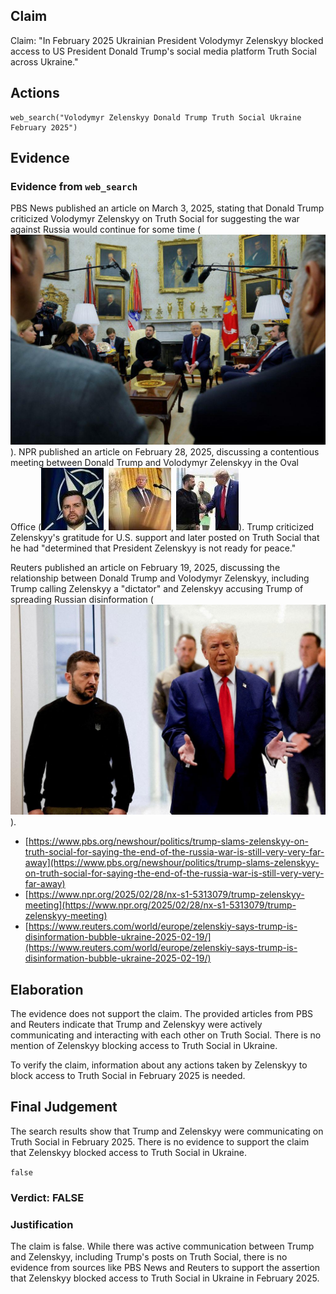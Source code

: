 ## Claim
Claim: "In February 2025 Ukrainian President Volodymyr Zelenskyy blocked access to US President Donald Trump's social media platform Truth Social across Ukraine."

## Actions
```
web_search("Volodymyr Zelenskyy Donald Trump Truth Social Ukraine February 2025")
```

## Evidence
### Evidence from `web_search`
PBS News published an article on March 3, 2025, stating that Donald Trump criticized Volodymyr Zelenskyy on Truth Social for suggesting the war against Russia would continue for some time (![image 1567](media/2025-08-07_18-50-1754592628-069882.jpg)). NPR published an article on February 28, 2025, discussing a contentious meeting between Donald Trump and Volodymyr Zelenskyy in the Oval Office (![image 1572](media/2025-08-07_18-50-1754592644-705128.jpg), ![image 1569](media/2025-08-07_18-50-1754592639-153450.jpg), ![image 1570](media/2025-08-07_18-50-1754592640-602508.jpg)). Trump criticized Zelenskyy's gratitude for U.S. support and later posted on Truth Social that he had "determined that President Zelenskyy is not ready for peace."

Reuters published an article on February 19, 2025, discussing the relationship between Donald Trump and Volodymyr Zelenskyy, including Trump calling Zelenskyy a "dictator" and Zelenskyy accusing Trump of spreading Russian disinformation (![image 1573](media/2025-08-07_18-50-1754592657-229427.jpg)).

*   [https://www.pbs.org/newshour/politics/trump-slams-zelenskyy-on-truth-social-for-saying-the-end-of-the-russia-war-is-still-very-very-far-away](https://www.pbs.org/newshour/politics/trump-slams-zelenskyy-on-truth-social-for-saying-the-end-of-the-russia-war-is-still-very-very-far-away)
*   [https://www.npr.org/2025/02/28/nx-s1-5313079/trump-zelenskyy-meeting](https://www.npr.org/2025/02/28/nx-s1-5313079/trump-zelenskyy-meeting)
*   [https://www.reuters.com/world/europe/zelenskiy-says-trump-is-disinformation-bubble-ukraine-2025-02-19/](https://www.reuters.com/world/europe/zelenskiy-says-trump-is-disinformation-bubble-ukraine-2025-02-19/)


## Elaboration
The evidence does not support the claim. The provided articles from PBS and Reuters indicate that Trump and Zelenskyy were actively communicating and interacting with each other on Truth Social. There is no mention of Zelenskyy blocking access to Truth Social in Ukraine.

To verify the claim, information about any actions taken by Zelenskyy to block access to Truth Social in February 2025 is needed.


## Final Judgement
The search results show that Trump and Zelenskyy were communicating on Truth Social in February 2025. There is no evidence to support the claim that Zelenskyy blocked access to Truth Social in Ukraine.

`false`

### Verdict: FALSE

### Justification
The claim is false. While there was active communication between Trump and Zelenskyy, including Trump's posts on Truth Social, there is no evidence from sources like PBS News and Reuters to support the assertion that Zelenskyy blocked access to Truth Social in Ukraine in February 2025.
